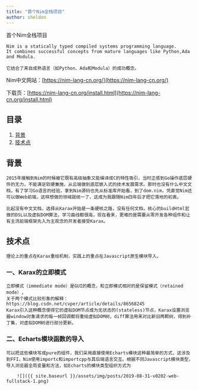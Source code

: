 ```yaml
---
title: "首个Nim全栈项目"
author: sheldon
---
```


首个Nim全栈项目


    Nim is a statically typed compiled systems programming language. 
    It combines successful concepts from mature languages like Python,Ada and Modula.

    它结合了来自成熟语言（如Python、Ada和Modula）的成功概念。

Nim中文网站：[https://nim-lang-cn.org/](https://nim-lang-cn.org/)

下载页：[https://nim-lang-cn.org/install.html](https://nim-lang-cn.org/install.html)

## 目录

1. [背景](#背景)
2. [技术点](#技术点)

## 背景
    2015年接触到Nim的时候被它既有高级抽象又能编译成C的特性吸引，当时正感到Go操作底层硬件的无力，不能满足软硬兼施，从云端做到底层嵌入式的技术发展需求。那时也没有什么中文文档，有了学习Go语言的经验，拿到Nim源码也先从标准库开始看，到了dom.nim，凭直觉Nim还可以做Web前端，这样想做的领域就统一了，这成为我跟随Nim四年后才把它落地的初衷。

    比起没有中文文档，选择从Karax开始是一条硬核之路，没有任何文档，核心的buildHtml宏做的DSL以及虚拟DOM算法，学习曲线都很高，现在看来，更难的是需要从零开发各种组件和让有主流前端框架先入为主观念的开发者接受Karax。




## 技术点
    理论上的重点在Karax重绘机制，实践上的重点在Javascript原生模块导入。

### 一、Karax的立即模式
    立即模式（immediate mode）是GUI的概念，和立即模式相对的是保留模式（retained mode）,
    关于两个模式比较形象的解释：https://blog.csdn.net/cvper/article/details/86568245
    Karax引入这种概念使得它的虚拟DOM节点成为无状态的(stateless)节点，Karax设置浏览器window对象请求的每一帧回调都将重绘虚拟DOM树，diff算法用来对比新旧两颗树，得到补丁集，对虚拟DOM树进行部分更新。    


### 二、Echarts模块函数的导入
    可以把这些模块写成pure的组件，我们采用直接使用Echarts模块这种最简单的方式，这涉及到FFI，Nim使用importc和importcpp与其后端语言交互。根据不同Javascript模块类型，导入浏览器全局变量和方法，如Echarts的模块类型组织方式为

        ![]({{ site.baseurl }}/assets/img/posts/2019-08-31-v0202-web-fullstack-1.png)



